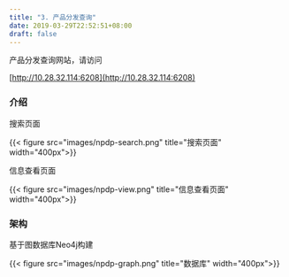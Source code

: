 ```yaml
---
title: "3. 产品分发查询"
date: 2019-03-29T22:52:51+08:00
draft: false
---
```


产品分发查询网站，请访问

[http://10.28.32.114:6208](http://10.28.32.114:6208)

### 介绍

搜索页面

{{< figure src="images/npdp-search.png" title="搜索页面" width="400px">}}

信息查看页面

{{< figure src="images/npdp-view.png" title="信息查看页面" width="400px">}}

### 架构

基于图数据库Neo4j构建

{{< figure src="images/npdp-graph.png" title="数据库" width="400px">}}